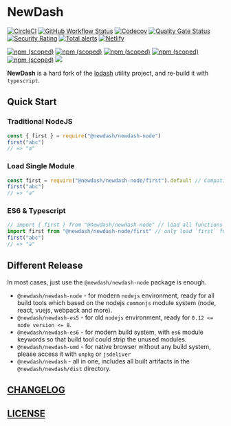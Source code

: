 # NewDash

[![CircleCI](https://img.shields.io/circleci/build/github/newdash/newdash?label=circleci)](https://app.circleci.com/pipelines/github/newdash/newdash)
[![GitHub Workflow Status](https://img.shields.io/github/workflow/status/newdash/newdash/Github%20CI?label=action)](https://github.com/newdash/newdash/actions?query=workflow%3A%22Github+CI%22)
[![Codecov](https://codecov.io/gh/newdash/newdash/branch/master/graph/badge.svg)](https://codecov.io/gh/newdash/newdash)
[![Quality Gate Status](https://sonarcloud.io/api/project_badges/measure?project=newdash_newdash&metric=alert_status)](https://sonarcloud.io/dashboard?id=newdash_newdash)
[![Security Rating](https://sonarcloud.io/api/project_badges/measure?project=newdash_newdash&metric=security_rating)](https://sonarcloud.io/dashboard?id=newdash_newdash)
[![Total alerts](https://img.shields.io/lgtm/alerts/g/newdash/newdash.svg?logo=lgtm&logoWidth=18)](https://lgtm.com/projects/g/newdash/newdash/alerts/)
[![Netlify](https://img.shields.io/netlify/267b7429-c295-4d0e-90d0-97d772b9a821?label=docs)](https://newdash.netlify.fornever.org/)

[![npm (scoped)](https://img.shields.io/npm/v/@newdash/newdash?label=all%20in%20one)](https://www.npmjs.com/package/@newdash/newdash)
[![npm (scoped)](https://img.shields.io/npm/v/@newdash/newdash-node?label=node)](https://www.npmjs.com/package/@newdash/newdash-node)
[![npm (scoped)](https://img.shields.io/npm/v/@newdash/newdash-es5?label=es5)](https://www.npmjs.com/package/@newdash/newdash-es5)
[![npm (scoped)](https://img.shields.io/npm/v/@newdash/newdash-es6?label=es6)](https://www.npmjs.com/package/@newdash/newdash-es6)
[![npm (scoped)](https://img.shields.io/npm/v/@newdash/newdash-umd?label=umd)](https://www.npmjs.com/package/@newdash/newdash-umd)
[![](https://data.jsdelivr.com/v1/package/npm/@newdash/newdash-umd/badge)](https://www.jsdelivr.com/package/npm/@newdash/newdash-umd)

**NewDash** is a hard fork of the [lodash](https://github.com/lodash/lodash) utility project, and re-build it with `typescript`.

## Quick Start

### Traditional NodeJS

```js
const { first } = require("@newdash/newdash-node")
first("abc")
// => "a"
```

### Load Single Module

```js
const first = require("@newdash/newdash-node/first").default // Compatible with es6 module
first("abc")
// => "a"
```

### ES6 & Typescript

```js
// import { first } from "@newdash/newdash-node" // load all functions of @newdash
import first from "@newdash/newdash-node/first" // only load `first` function
first("abc")
// => "a"
```

## Different Release

In most cases, just use the `@newdash/newdash-node` package is enough.

* `@newdash/newdash-node` - for modern `nodejs` environment, ready for all build tools which based on the nodejs `commonjs` module system (node, react, vuejs, webpack and more).
* `@newdash/newdash-es5` - for old `nodejs` environment, ready for `0.12 <= node version <= 8`.
* `@newdash/newdash-es6` - for modern build system, with `es6` module keywords so that build tool could strip the unused modules.
* `@newdash/newdash-umd` - for native browser without any build system, please access it with `unpkg` or `jsdeliver`
* `@newdash/newdash` - all in one, includes all built artifacts in the `@newdash/newdash/dist` directory.


## [CHANGELOG](./CHANGELOG.md)

## [LICENSE](./LICENSE)
